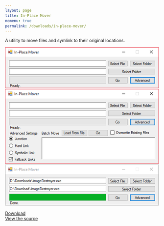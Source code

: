 ```yaml
---
layout: page
title: In-Place Mover
nomenu: true
permalink: /downloads/in-place-mover/
---
```

A utility to move files and symlink to their original locations.  
  
<img src="/images/inplm_scr1.png">  
<img src="/images/inplm_scr2.png">  
<img src="/images/inplm_scr3.png">  
  
[Download](https://github.com/craftxbox/In-Place-Mover/releases/latest)  
[View the source](https://github.com/craftxbox/In-Place-Mover)
